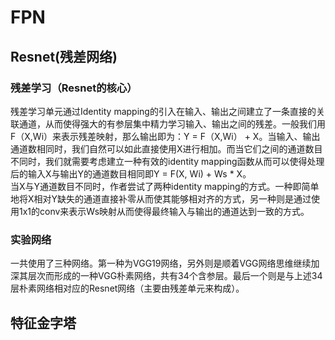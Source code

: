 # FPN
## Resnet(残差网络)
### 残差学习（Resnet的核心）
残差学习单元通过Identity mapping的引入在输入、输出之间建立了一条直接的关联通道，从而使得强大的有参层集中精力学习输入、输出之间的残差。一般我们用F（X,Wi）来表示残差映射，那么输出即为：Y = F（X,Wi） + X。当输入、输出通道数相同时，我们自然可以如此直接使用X进行相加。而当它们之间的通道数目不同时，我们就需要考虑建立一种有效的identity mapping函数从而可以使得处理后的输入X与输出Y的通道数目相同即Y = F(X, Wi) + Ws * X。  
当X与Y通道数目不同时，作者尝试了两种identity mapping的方式。一种即简单地将X相对Y缺失的通道直接补零从而使其能够相对齐的方式，另一种则是通过使用1x1的conv来表示Ws映射从而使得最终输入与输出的通道达到一致的方式。
### 实验网络
一共使用了三种网络。第一种为VGG19网络，另外则是顺着VGG网络思维继续加深其层次而形成的一种VGG朴素网络，共有34个含参层。最后一个则是与上述34层朴素网络相对应的Resnet网络（主要由残差单元来构成）。
## 特征金字塔
